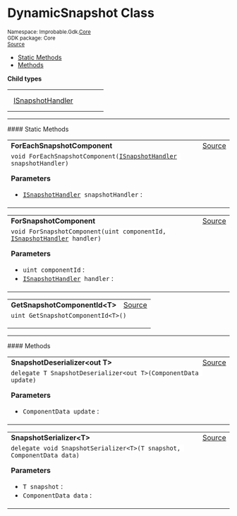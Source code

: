 
# DynamicSnapshot Class
<sup>
Namespace: Improbable.Gdk.<a href="{{urlRoot}}/api/core-index">Core</a><br/>
GDK package: Core<br/>
<a href="https://www.github.com/spatialos/gdk-for-unity/blob/0.2.0/workers/unity/Packages/com.improbable.gdk.core/Dynamic/DynamicSnapshot.cs/#L7">Source</a>
<style>
a code {
                    padding: 0em 0.25em!important;
}
code {
                    background-color: #ffffff!important;
}
</style>
</sup>
<nav id="pageToc" class="page-toc"><ul><li><a href="#static-methods">Static Methods</a>
<li><a href="#methods">Methods</a>
</ul></nav>





</p>

<b>Child types</b>

<table>
<tr>
<td style="padding: 14px; border: none; width: 16ch"><a href="{{urlRoot}}/api/core/dynamic-snapshot/i-snapshot-handler">ISnapshotHandler</a></td>
<td style="padding: 14px; border: none;"></td>
</tr>
</table>








</p>
<hr style="width:100%; border-top-color:#d8d8d8" />
#### Static Methods


</p>




<table width="100%">
    <tr>
        <td style="border-right:none"><b>ForEachSnapshotComponent</b></td>
        <td style="border-left:none; text-align:right"><a href="https://www.github.com/spatialos/gdk-for-unity/blob/0.2.0/workers/unity/Packages/com.improbable.gdk.core/Dynamic/DynamicSnapshot.cs/#L21">Source</a></td>
    </tr>
    <tr>
        <td colspan="2">
<code>void ForEachSnapshotComponent(<a href="{{urlRoot}}/api/core/dynamic-snapshot/i-snapshot-handler">ISnapshotHandler</a> snapshotHandler)</code></p>



</p>

<b>Parameters</b>

<ul>
<li><code><a href="{{urlRoot}}/api/core/dynamic-snapshot/i-snapshot-handler">ISnapshotHandler</a> snapshotHandler</code> : </li>
</ul>





</td>
    </tr>
</table>


<table width="100%">
    <tr>
        <td style="border-right:none"><b>ForSnapshotComponent</b></td>
        <td style="border-left:none; text-align:right"><a href="https://www.github.com/spatialos/gdk-for-unity/blob/0.2.0/workers/unity/Packages/com.improbable.gdk.core/Dynamic/DynamicSnapshot.cs/#L29">Source</a></td>
    </tr>
    <tr>
        <td colspan="2">
<code>void ForSnapshotComponent(uint componentId, <a href="{{urlRoot}}/api/core/dynamic-snapshot/i-snapshot-handler">ISnapshotHandler</a> handler)</code></p>



</p>

<b>Parameters</b>

<ul>
<li><code>uint componentId</code> : </li>
<li><code><a href="{{urlRoot}}/api/core/dynamic-snapshot/i-snapshot-handler">ISnapshotHandler</a> handler</code> : </li>
</ul>





</td>
    </tr>
</table>


<table width="100%">
    <tr>
        <td style="border-right:none"><b>GetSnapshotComponentId&lt;T&gt;</b></td>
        <td style="border-left:none; text-align:right"><a href="https://www.github.com/spatialos/gdk-for-unity/blob/0.2.0/workers/unity/Packages/com.improbable.gdk.core/Dynamic/DynamicSnapshot.cs/#L39">Source</a></td>
    </tr>
    <tr>
        <td colspan="2">
<code>uint GetSnapshotComponentId&lt;T&gt;()</code></p>






</td>
    </tr>
</table>





</p>
<hr style="width:100%; border-top-color:#d8d8d8" />
#### Methods


</p>




<table width="100%">
    <tr>
        <td style="border-right:none"><b>SnapshotDeserializer&lt;out T&gt;</b></td>
        <td style="border-left:none; text-align:right"><a href="https://www.github.com/spatialos/gdk-for-unity/blob/0.2.0/workers/unity/Packages/com.improbable.gdk.core/Dynamic/DynamicSnapshot.cs/#L9">Source</a></td>
    </tr>
    <tr>
        <td colspan="2">
<code>delegate T SnapshotDeserializer&lt;out T&gt;(ComponentData update)</code></p>



</p>

<b>Parameters</b>

<ul>
<li><code>ComponentData update</code> : </li>
</ul>





</td>
    </tr>
</table>


<table width="100%">
    <tr>
        <td style="border-right:none"><b>SnapshotSerializer&lt;T&gt;</b></td>
        <td style="border-left:none; text-align:right"><a href="https://www.github.com/spatialos/gdk-for-unity/blob/0.2.0/workers/unity/Packages/com.improbable.gdk.core/Dynamic/DynamicSnapshot.cs/#L11">Source</a></td>
    </tr>
    <tr>
        <td colspan="2">
<code>delegate void SnapshotSerializer&lt;T&gt;(T snapshot, ComponentData data)</code></p>



</p>

<b>Parameters</b>

<ul>
<li><code>T snapshot</code> : </li>
<li><code>ComponentData data</code> : </li>
</ul>





</td>
    </tr>
</table>





